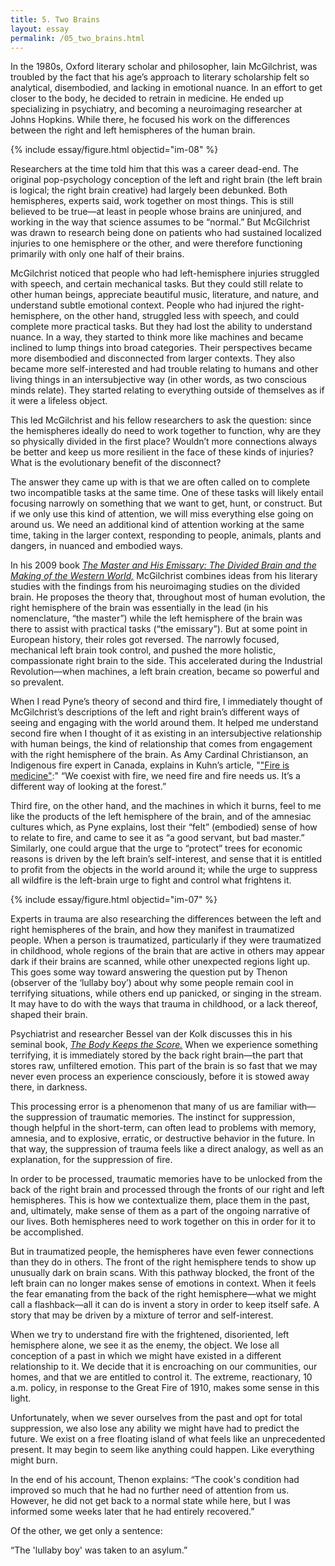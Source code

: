 ```yaml
---
title: 5. Two Brains
layout: essay
permalink: /05_two_brains.html
---
```


In the 1980s, Oxford literary scholar and philosopher, Iain McGilchrist, was troubled by the fact that his age’s approach to literary scholarship felt so analytical, disembodied, and lacking in emotional nuance. In an effort to get closer to the body, he decided to retrain in medicine. He ended up specializing in psychiatry, and becoming a neuroimaging researcher at Johns Hopkins. While there, he focused his work on the differences between the right and left hemispheres of the human brain.


{% include essay/figure.html objectid="im-08" %}

Researchers at the time told him that this was a career dead-end. The original pop-psychology conception of the left and right brain (the left brain is logical; the right brain creative) had largely been debunked. Both hemispheres, experts said, work together on most things. This is still believed to be true—at least in people whose brains are uninjured, and working in the way that science assumes to be “normal.” But McGilchrist was drawn to research being done on patients who had sustained localized injuries to one hemisphere or the other, and were therefore functioning primarily with only one half of their brains. 

McGilchrist noticed that people who had left-hemisphere injuries struggled with speech, and certain mechanical tasks. But they could still relate to other human beings, appreciate beautiful music, literature, and nature, and understand subtle emotional context. People who had injured the right-hemisphere, on the other hand, struggled less with speech, and could complete more practical tasks. But they had lost the ability to understand nuance. In a way, they started to think more like machines and became inclined to lump things into broad categories. Their perspectives became more disembodied and disconnected from larger contexts. They also became more self-interested and had trouble relating to humans and other living things in an intersubjective way (in other words, as two conscious minds relate). They started relating to everything outside of themselves as if it were a lifeless object. 

This led McGilchrist and his fellow researchers to ask the question: since the hemispheres ideally do need to work together to function, why are they so physically divided in the first place? Wouldn’t more connections always be better and keep us more resilient in the face of these kinds of injuries? What is the evolutionary benefit of the disconnect?

The answer they came up with is that we are often called on to complete two incompatible tasks at the same time. One of these tasks will likely entail focusing narrowly on something that we want to get, hunt, or construct. But if we only use this kind of attention, we will miss everything else going on around us. We need an additional kind of attention working at the same time, taking in the larger context, responding to people, animals, plants and dangers, in nuanced and embodied ways. 

In his 2009 book [*The Master and His Emissary: The Divided Brain and the Making of the Western World,*](https://channelmcgilchrist.com/master-and-his-emissary/) McGilchrist combines ideas from his literary studies with the findings from his neuroimaging studies on the divided brain. He proposes the theory that, throughout most of human evolution, the right hemisphere of the brain was essentially in the lead (in his nomenclature, “the master”) while the left hemisphere of the brain was there to assist with practical tasks (“the emissary”). But at some point in European history, their roles got reversed. The narrowly focused, mechanical left brain took control, and pushed the more holistic, compassionate right brain to the side. This accelerated during the Industrial Revolution—when machines, a left brain creation, became so powerful and so prevalent.

When I read Pyne’s theory of second and third fire, I immediately thought of McGilchrist’s descriptions of the left and right brain’s different ways of seeing and engaging with the world around them. It helped me understand second fire when I thought of it as existing in an intersubjective relationship with human beings, the kind of relationship that comes from engagement with the right hemisphere of the brain. As Amy Cardinal Christianson, an Indigenous fire expert in Canada, explains in Kuhn’s article, "["Fire is medicine"](https://www.pbs.org/newshour/science/fire-is-medicine-how-indigenous-practices-could-help-curb-wildfires):" “We coexist with fire, we need fire and fire needs us. It’s a different way of looking at the forest.” 

Third fire, on the other hand, and the machines in which it burns, feel to me like the products of the left hemisphere of the brain, and of the amnesiac cultures which, as Pyne explains, lost their “felt” (embodied) sense of how to relate to fire, and came to see it as “a good servant, but bad master.” Similarly, one could argue that the urge to “protect” trees for economic reasons is driven by the left brain’s self-interest, and sense that it is entitled to profit from the objects in the world around it; while the urge to suppress all wildfire is the left-brain urge to fight and control what frightens it.

{% include essay/figure.html objectid="im-07" %}

Experts in trauma are also researching the differences between the left and right hemispheres of the brain, and how they manifest in traumatized people. When a person is traumatized, particularly if they were traumatized in childhood, whole regions of the brain that are active in others may appear dark if their brains are scanned, while other unexpected regions light up. This goes some way toward answering the question put by Thenon (observer of the ‘lullaby boy’) about why some people remain cool in terrifying situations, while others end up panicked, or singing in the stream. It may have to do with the ways that trauma in childhood, or a lack thereof, shaped their brain.

Psychiatrist and researcher Bessel van der Kolk discusses this in his seminal book, [*The Body Keeps the Score.*](https://foresthistory.org/wp-content/uploads/2017/02/EdwardStahl.pdf) When we experience something terrifying, it is immediately stored by the back right brain—the part that stores raw, unfiltered emotion. This part of the brain is so fast that we may never even process an experience consciously, before it is stowed away there, in darkness. 

This processing error is a phenomenon that many of us are familiar with—the suppression of traumatic memories. The instinct for suppression, though helpful in the short-term, can often lead to problems with memory, amnesia, and to explosive, erratic, or destructive behavior in the future. In that way, the suppression of trauma feels like a direct analogy, as well as an explanation, for the suppression of fire. 

In order to be processed, traumatic memories have to be unlocked from the back of the right brain and processed through the fronts of our right and left hemispheres. This is how we contextualize them, place them in the past, and, ultimately, make sense of them as a part of the ongoing narrative of our lives. Both hemispheres need to work together on this in order for it to be accomplished.

But in traumatized people, the hemispheres have even fewer connections than they do in others. The front of the right hemisphere tends to show up unusually dark on brain scans. With this pathway blocked, the front of the left brain can no longer makes sense of emotions in context. When it feels the fear emanating from the back of the right hemisphere—what we might call a flashback—all it can do is invent a story in order to keep itself safe. A story that may be driven by a mixture of terror and self-interest. 

When we try to understand fire with the frightened, disoriented, left hemisphere alone, we see it as the enemy, the object. We lose all conception of a past in which we might have existed in a different relationship to it. We decide that it is encroaching on our communities, our homes, and that we are entitled to control it. The extreme, reactionary, 10 a.m. policy, in response to the Great Fire of 1910, makes some sense in this light.

Unfortunately, when we sever ourselves from the past and opt for total suppression, we also lose any ability we might have had to predict the future. We exist on a free floating island of what feels like an unprecedented present. It may begin to seem like anything could happen. Like everything might burn.

In the end of his account, Thenon explains: “The cook's condition had improved so much that he had no further need of attention from us. However, he did not get back to a normal state while here, but I was informed some weeks later that he had entirely recovered.”

Of the other, we get only a sentence:

“The 'lullaby boy' was taken to an asylum.” 


